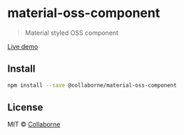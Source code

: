 # material-oss-component

> Material styled OSS component

[Live demo](https://collaborne.github.io/material-oss-component/)

## Install

```bash
npm install --save @collaborne/material-oss-component
```

## License

MIT © [Collaborne](https://github.com/Collaborne)
